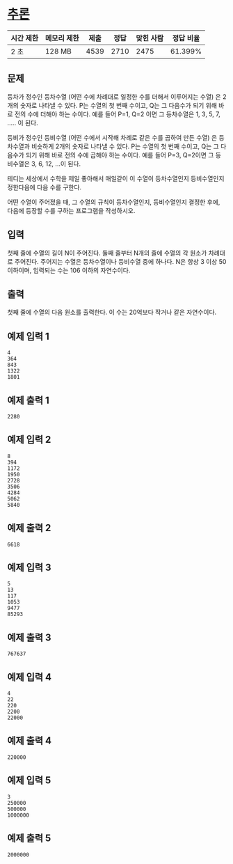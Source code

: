 # [추론](https://www.acmicpc.net/problem/1731)

| 시간 제한 | 메모리 제한 | 제출 | 정답 | 맞힌 사람 | 정답 비율 |
| --- | --- | --- | --- | --- | --- |
| 2 초 | 128 MB | 4539 | 2710 | 2475 | 61.399% |

## 문제

등차가 정수인 등차수열 (어떤 수에 차례대로 일정한 수를 더해서 이루어지는 수열) 은 2개의 숫자로 나타낼 수 있다. P는 수열의 첫 번째 수이고, Q는 그 다음수가 되기 위해 바로 전의 수에 더해야 하는 수이다. 예를 들어 P=1, Q=2 이면 그 등차수열은 1, 3, 5, 7, ..... 이 된다.

등비가 정수인 등비수열 (어떤 수에서 시작해 차례로 같은 수를 곱하여 만든 수열) 은 등차수열과 비슷하게 2개의 숫자로 나타낼 수 있다. P는 수열의 첫 번째 수이고, Q는 그 다음수가 되기 위해 바로 전의 수에 곱해야 하는 수이다. 예를 들어 P=3, Q=2이면 그 등비수열은 3, 6, 12, ...이 된다.

테디는 세상에서 수학을 제일 좋아해서 매일같이 이 수열이 등차수열인지 등비수열인지 정한다음에 다음 수를 구한다.

어떤 수열이 주어졌을 때, 그 수열의 규칙이 등차수열인지, 등비수열인지 결정한 후에, 다음에 등장할 수를 구하는 프로그램을 작성하시오.

## 입력

첫째 줄에 수열의 길이 N이 주어진다. 둘째 줄부터 N개의 줄에 수열의 각 원소가 차례대로 주어진다. 주어지는 수열은 등차수열이나 등비수열 중에 하나다. N은 항상 3 이상 50이하이며, 입력되는 수는 106 이하의 자연수이다.

## 출력

첫째 줄에 수열의 다음 원소를 출력한다. 이 수는 20억보다 작거나 같은 자연수이다.

## 예제 입력 1

```
4
364
843
1322
1801

```

## 예제 출력 1

```
2280

```

## 예제 입력 2

```
8
394
1172
1950
2728
3506
4284
5062
5840

```

## 예제 출력 2

```
6618

```

## 예제 입력 3

```
5
13
117
1053
9477
85293

```

## 예제 출력 3

```
767637

```

## 예제 입력 4

```
4
22
220
2200
22000

```

## 예제 출력 4

```
220000

```

## 예제 입력 5

```
3
250000
500000
1000000

```

## 예제 출력 5

```
2000000
```
